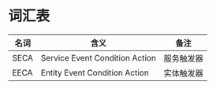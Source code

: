 # 词汇表

| 名词 | 含义 | 备注 |
|--|--|--|
| SECA | Service Event Condition Action  | 服务触发器 |
| EECA | Entity Event Condition Action  | 实体触发器 |

